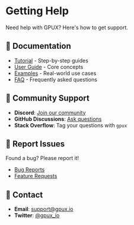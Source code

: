 # Getting Help

Need help with GPUX? Here's how to get support.

## 📖 Documentation

- [Tutorial](tutorial/index.md) - Step-by-step guides
- [User Guide](guide/index.md) - Core concepts
- [Examples](examples/index.md) - Real-world use cases
- [FAQ](faq.md) - Frequently asked questions

## 💬 Community Support

- **Discord**: [Join our community](https://discord.gg/gpux)
- **GitHub Discussions**: [Ask questions](https://github.com/gpux/gpux-runtime/discussions)
- **Stack Overflow**: Tag your questions with `gpux`

## 🐛 Report Issues

Found a bug? Please report it!

- [Bug Reports](https://github.com/gpux/gpux-runtime/issues/new?template=bug_report.md)
- [Feature Requests](https://github.com/gpux/gpux-runtime/issues/new?template=feature_request.md)

## 📧 Contact

- **Email**: support@gpux.io
- **Twitter**: [@gpux_io](https://twitter.com/gpux_io)
